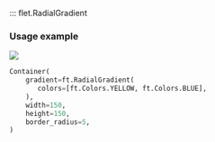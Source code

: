 ::: flet.RadialGradient

### Usage example

<img src="/img/docs/controls/container/radial-gradient.png" className="screenshot-20" />

```python
Container(
    gradient=ft.RadialGradient(
       colors=[ft.Colors.YELLOW, ft.Colors.BLUE],
    ),
    width=150,
    height=150,
    border_radius=5,
)
```